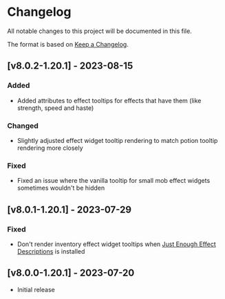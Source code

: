 # Changelog
All notable changes to this project will be documented in this file.

The format is based on [Keep a Changelog].

## [v8.0.2-1.20.1] - 2023-08-15
### Added
- Added attributes to effect tooltips for effects that have them (like strength, speed and haste)
### Changed
- Slightly adjusted effect widget tooltip rendering to match potion tooltip rendering more closely
### Fixed
- Fixed an issue where the vanilla tooltip for small mob effect widgets sometimes wouldn't be hidden 

## [v8.0.1-1.20.1] - 2023-07-29
### Fixed
- Don't render inventory effect widget tooltips when [Just Enough Effect Descriptions](https://www.curseforge.com/minecraft/mc-mods/just-enough-effect-descriptions-jeed) is installed 

## [v8.0.0-1.20.1] - 2023-07-20
- Initial release

[Keep a Changelog]: https://keepachangelog.com/en/1.0.0/
